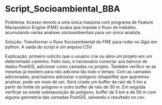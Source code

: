 # Script_Socioambiental_BBA

Problema: Acesso remoto a uma única maquina com programa de Feature Manipulation Engine (FME) acaba que impede o fluxo de trabalho, acumulando varias analises sócioambientais para um único analista

Solução: Transformar o fluxo Socioambiental do FME para rodar no Qgis em python. A saída do script é um arquivo CSV.

Explicação: primeiro solicito que o usuário crie ou abra um projeto em um determinado caminho. Feito isso, é necessário conectar aos bancos de dados PostGIS, adicionar como camadas no projeto. Também verifico se as mesmas já existem para não adicona-lás todo o tempo. Com as camadas adicionadas, precisamos adicionar o poligono (shapefile) que queremos analisar, pode ser mais de um. Será criado um buffer de raio de 5 km a partir do limite do poligono e outro buffer de raio de 50 m. Em seguida verificar se existe sobreposição do poligono, buffer de 5 km e de 50 m com alguma geometria das camadas PostGIS, salvando o resultado no csv.
